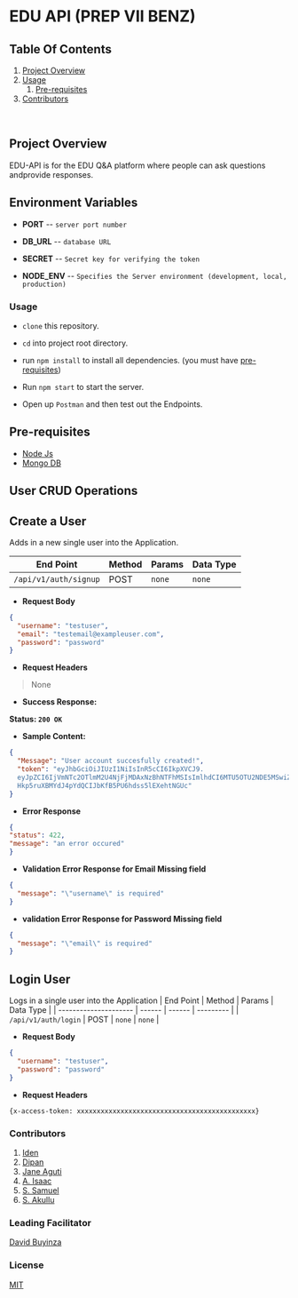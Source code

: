 # EDU API (PREP VII BENZ)

## Table Of Contents

1. [Project Overview](#project-overview)
2. [Usage](#usage)
   1. [Pre-requisites](#pre-requisites)
3. [Contributors](#contributors)

<br>

## **Project Overview**

EDU-API is for the EDU Q&A platform where people can ask questions andprovide responses.

## Environment Variables

- **PORT** -- `server port number`

- **DB_URL** -- `database URL`

- **SECRET** -- `Secret key for verifying the token`

- **NODE_ENV** -- `Specifies the Server environment (development, local, production)`

### **Usage**

- `clone` this repository.

- `cd` into project root directory.

- run `npm install` to install all dependencies. (you must have [pre-requisites](#pre-requisites))

- Run `npm start` to start the server.

- Open up `Postman` and then test out the Endpoints.

## **Pre-requisites**

- [Node Js](https://nodejs.org/en/download/)
- [Mongo DB](https://www.mongodb.com/try/download/community)

## **User CRUD Operations**

## Create a User

Adds in a new single user into the Application.

| End Point             | Method | Params | Data Type |
| --------------------- | ------ | ------ | --------- |
| `/api/v1/auth/signup` | POST   | `none` | `none`    |

- **Request Body**

```json
{
  "username": "testuser",
  "email": "testemail@exampleuser.com",
  "password": "password"
}
```

- **Request Headers**

> None

- **Success Response:**

**Status: `200 OK`**

- **Sample Content:**

```json
{
  "Message": "User account succesfully created!",
  "token": "eyJhbGciOiJIUzI1NiIsInR5cCI6IkpXVCJ9.
  eyJpZCI6IjVmNTc2OTlmM2U4NjFjMDAxNzBhNTFhMSIsImlhdCI6MTU5OTU2NDE5MSwiZXhwIjoxNTk5NjUwNTkxfQ.
  Hkp5ruXBMYdJ4pYdQCIJbKfB5PU6hdss5lEXehtNGUc"
}
```
- **Error Response** 
```json
{
"status": 422,
"message": "an error occured"
}
```
- **Validation Error Response for Email Missing field**
```json
{
  "message": "\"username\" is required"
}
```
- **validation Error Response for Password Missing field**
```json
{
  "message": "\"email\" is required"
}
```
## **Login User**
Logs in a single user into the Application
| End Point             | Method | Params | Data Type |
| --------------------- | ------ | ------ | --------- |
| `/api/v1/auth/login` | POST   | `none` | `none`    |

- **Request Body**

```json
{
  "username": "testuser",
  "password": "password"
}
```
- **Request Headers**

`{x-access-token: xxxxxxxxxxxxxxxxxxxxxxxxxxxxxxxxxxxxxxxxxxxxx}`


### **Contributors**

1. [Iden](https://github.com/kallyas)
2. [Dipan](https://github.com/diphan-source)
3. [Jane Aguti](https://github.com/jane2k)
4. [A. Isaac](https://github.com/Eyezoh)
5. [S. Samuel](https://github.com/ssendisamuel)
6. [S. Akullu](https://github.com/sarahakullu)

### **Leading Facilitator**

[David Buyinza](https://github.com/davidgoodson)

### License

[MIT](/LICENSE)
